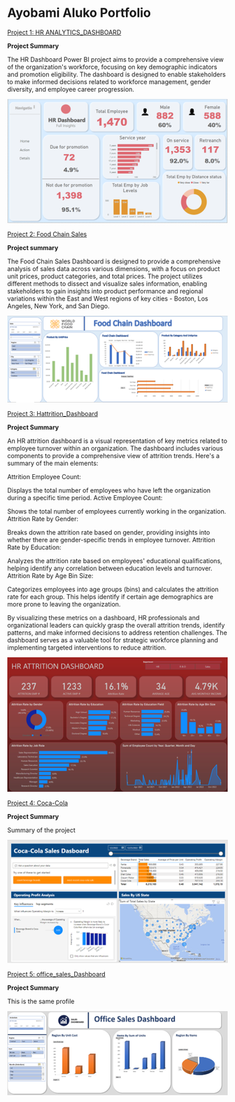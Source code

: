 # Ayobami Aluko Portfolio

[Project 1: HR ANALYTICS_DASHBOARD](https://github.com/israel2rise/Ayobami_Data)

**Project Summary**

The HR Dashboard Power BI project aims to provide a comprehensive view of the organization's workforce, focusing on key demographic indicators and promotion eligibility. The dashboard is designed to enable stakeholders to make informed decisions related to workforce management, gender diversity, and employee career progression.

![ANALYTICS_DASHBOARD](ANALYTICS_DASHBOARD.PNG)

[Project 2: Food Chain Sales](https://github.com/israel2rise/Ayobami_Data)

**Project summary**

The Food Chain Sales Dashboard is designed to provide a comprehensive analysis of sales data across various dimensions, with a focus on product unit prices, product categories, and total prices. The project utilizes different methods to dissect and visualize sales information, enabling stakeholders to gain insights into product performance and regional variations within the East and West regions of key cities - Boston, Los Angeles, New York, and San Diego.

![Food_Chain_Dashboard](Food_Chain_Dashboard.PNG)


[Project 3: Hattrition_Dashboard](https://github.com/israel2rise/Ayobami_Data)

**Project Summary**


An HR attrition dashboard is a visual representation of key metrics related to employee turnover within an organization. The dashboard includes various components to provide a comprehensive view of attrition trends.
Here's a summary of the main elements:

Attrition Employee Count:

Displays the total number of employees who have left the organization during a specific time period.
Active Employee Count:

Shows the total number of employees currently working in the organization.
Attrition Rate by Gender:

Breaks down the attrition rate based on gender, providing insights into whether there are gender-specific trends in employee turnover.
Attrition Rate by Education:

Analyzes the attrition rate based on employees' educational qualifications, helping identify any correlation between education levels and turnover.
Attrition Rate by Age Bin Size:

Categorizes employees into age groups (bins) and calculates the attrition rate for each group. This helps identify if certain age demographics are more prone to leaving the organization.

By visualizing these metrics on a dashboard, HR professionals and organizational leaders can quickly grasp the overall attrition trends, identify patterns, and make informed decisions to address retention challenges. The dashboard serves as a valuable tool for strategic workforce planning and implementing targeted interventions to reduce attrition.

![Hattrition_Dashboard](Hattrition_Dashboard.PNG)


[Project 4: Coca-Cola](https://github.com/israel2rise/Ayobami_Data)

**Project Summary**

Summary of the project

![Coca-Cola](Coca-Cola.PNG)

[Project 5: office_sales_Dashboard](https://github.com/israel2rise/Ayobami_Data)

**Project Summary**

This is the same profile

![office_sales_Dashboard](office_sales_Dashboard.PNG)

